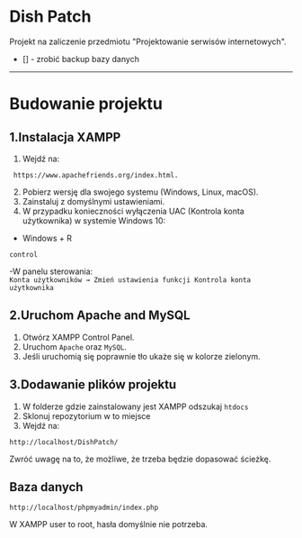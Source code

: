 # Dish Patch
Projekt na zaliczenie przedmiotu "Projektowanie serwisów internetowych".
- [] - zrobić backup bazy danych

---
# Budowanie projektu

## 1.Instalacja XAMPP

1. Wejdź na:
```
 https://www.apachefriends.org/index.html.
```
2. Pobierz wersję dla swojego systemu (Windows, Linux, macOS).  
3. Zainstaluj z domyślnymi ustawieniami.  
4. W przypadku konieczności wyłączenia UAC (Kontrola konta użytkownika) w systemie Windows 10:  
- Windows + R  
```
control
```
-W panelu sterowania:  
`Konta użytkowników → Zmień ustawienia funkcji Kontrola konta użytkownika`

## 2.Uruchom Apache and MySQL
1. Otwórz XAMPP Control Panel.  
2. Uruchom `Apache` oraz `MySQL`.  
3. Jeśli uruchomią się poprawnie tło ukaże się w kolorze zielonym.  

## 3.Dodawanie plików projektu
1. W folderze gdzie zainstalowany jest XAMPP odszukaj `htdocs`
2. Sklonuj repozytorium w to miejsce
3. Wejdź na:
```
http://localhost/DishPatch/
```
Zwróć uwagę na to, że możliwe, że trzeba będzie dopasować ścieżkę.
## Baza danych
```
http://localhost/phpmyadmin/index.php
```
W XAMPP user to root, hasła domyślnie nie potrzeba.
